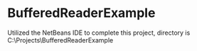 BufferedReaderExample
=====================

Utilized the NetBeans IDE to complete this project, directory is C:\Projects\BufferedReaderExample

